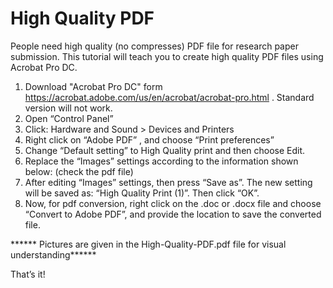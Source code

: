 # High Quality PDF
People need high quality (no compresses) PDF file for research paper submission. This tutorial will teach you to create high quality PDF files using Acrobat Pro DC.

1. Download "Acrobat Pro DC" form https://acrobat.adobe.com/us/en/acrobat/acrobat-pro.html . Standard version will not work.
2. Open “Control Panel” 
3. Click: Hardware and Sound > Devices and Printers 
4. Right click on “Adobe PDF” , and choose “Print preferences” 
5. Change “Default setting” to High Quality print and then choose Edit. 
6. Replace the “Images” settings according to the information shown below: (check the pdf file)
7. After editing “Images” settings, then press “Save as”. The new setting will be saved as: “High Quality Print (1)”. Then click “OK”. 
8. Now, for pdf conversion, right click on the .doc or .docx file and choose “Convert to Adobe PDF”, and provide the location to save the converted file. 

****** Pictures are given in the High-Quality-PDF.pdf file for visual understanding******


That’s it!
